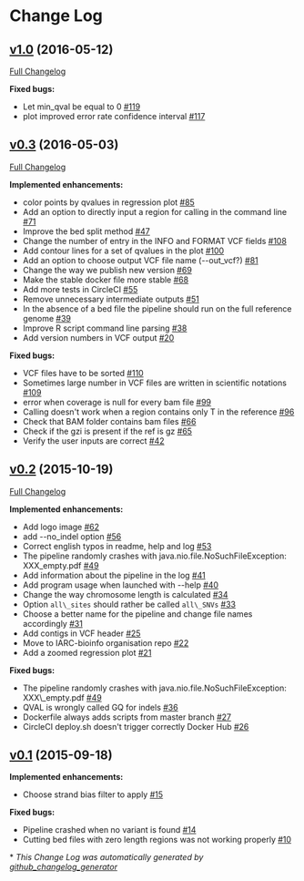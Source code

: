 # Change Log

## [v1.0](https://github.com/IARCbioinfo/needlestack/tree/v1.0) (2016-05-12)
[Full Changelog](https://github.com/IARCbioinfo/needlestack/compare/v0.3...v1.0)

**Fixed bugs:**

- Let min\_qval be equal to 0 [\#119](https://github.com/IARCbioinfo/needlestack/issues/119)
- plot improved error rate confidence interval  [\#117](https://github.com/IARCbioinfo/needlestack/issues/117)

## [v0.3](https://github.com/IARCbioinfo/needlestack/tree/v0.3) (2016-05-03)
[Full Changelog](https://github.com/IARCbioinfo/needlestack/compare/v0.2...v0.3)

**Implemented enhancements:**

- color points by qvalues in regression plot [\#85](https://github.com/IARCbioinfo/needlestack/issues/85)
- Add an option to directly input a region for calling in the command line [\#71](https://github.com/IARCbioinfo/needlestack/issues/71)
- Improve the bed split method [\#47](https://github.com/IARCbioinfo/needlestack/issues/47)
- Change the number of entry in the INFO and FORMAT VCF fields [\#108](https://github.com/IARCbioinfo/needlestack/issues/108)
- Add contour lines for a set of qvalues in the plot [\#100](https://github.com/IARCbioinfo/needlestack/issues/100)
- Add an option to choose output VCF file name \(--out\_vcf?\) [\#81](https://github.com/IARCbioinfo/needlestack/issues/81)
- Change the way we publish new version [\#69](https://github.com/IARCbioinfo/needlestack/issues/69)
- Make the stable docker file more stable [\#68](https://github.com/IARCbioinfo/needlestack/issues/68)
- Add more tests in CircleCI [\#55](https://github.com/IARCbioinfo/needlestack/issues/55)
- Remove unnecessary intermediate outputs [\#51](https://github.com/IARCbioinfo/needlestack/issues/51)
- In the absence of a bed file the pipeline should run on the full reference genome [\#39](https://github.com/IARCbioinfo/needlestack/issues/39)
- Improve R script command line parsing [\#38](https://github.com/IARCbioinfo/needlestack/issues/38)
- Add version numbers in VCF output [\#20](https://github.com/IARCbioinfo/needlestack/issues/20)

**Fixed bugs:**

- VCF files have to be sorted [\#110](https://github.com/IARCbioinfo/needlestack/issues/110)
- Sometimes large number in VCF files are written in scientific notations [\#109](https://github.com/IARCbioinfo/needlestack/issues/109)
- error when coverage is null for every bam file [\#99](https://github.com/IARCbioinfo/needlestack/issues/99)
- Calling doesn't work when a region contains only T in the reference [\#96](https://github.com/IARCbioinfo/needlestack/issues/96)
- Check that BAM folder contains bam files  [\#66](https://github.com/IARCbioinfo/needlestack/issues/66)
- Check if the gzi is present if the ref is gz [\#65](https://github.com/IARCbioinfo/needlestack/issues/65)
- Verify the user inputs are correct [\#42](https://github.com/IARCbioinfo/needlestack/issues/42)

## [v0.2](https://github.com/IARCbioinfo/needlestack/tree/v0.2) (2015-10-19)
[Full Changelog](https://github.com/IARCbioinfo/needlestack/compare/v0.1...v0.2)

**Implemented enhancements:**

- Add logo image [\#62](https://github.com/IARCbioinfo/needlestack/issues/62)
- add --no\_indel option [\#56](https://github.com/IARCbioinfo/needlestack/issues/56)
- Correct english typos in readme, help and log [\#53](https://github.com/IARCbioinfo/needlestack/issues/53)
- The pipeline randomly crashes with java.nio.file.NoSuchFileException: XXX\_empty.pdf [\#49](https://github.com/IARCbioinfo/needlestack/issues/49)
- Add information about the pipeline in the log [\#41](https://github.com/IARCbioinfo/needlestack/issues/41)
- Add program usage when launched with --help [\#40](https://github.com/IARCbioinfo/needlestack/issues/40)
- Change the way chromosome length is calculated [\#34](https://github.com/IARCbioinfo/needlestack/issues/34)
- Option `all\_sites` should rather be called `all\_SNVs` [\#33](https://github.com/IARCbioinfo/needlestack/issues/33)
- Choose a better name for the pipeline and change file names accordingly [\#31](https://github.com/IARCbioinfo/needlestack/issues/31)
- Add contigs in VCF header [\#25](https://github.com/IARCbioinfo/needlestack/issues/25)
- Move to IARC-bioinfo organisation repo [\#22](https://github.com/IARCbioinfo/needlestack/issues/22)
- Add a zoomed regression plot [\#21](https://github.com/IARCbioinfo/needlestack/issues/21)

**Fixed bugs:**

- The pipeline randomly crashes with java.nio.file.NoSuchFileException: XXX\\_empty.pdf [\#49](https://github.com/IARCbioinfo/needlestack/issues/49)
- QVAL is wrongly called GQ for indels [\#36](https://github.com/IARCbioinfo/needlestack/issues/36)
- Dockerfile always adds scripts from master branch [\#27](https://github.com/IARCbioinfo/needlestack/issues/27)
- CircleCI deploy.sh doesn't trigger correctly Docker Hub [\#26](https://github.com/IARCbioinfo/needlestack/issues/26)

## [v0.1](https://github.com/IARCbioinfo/needlestack/tree/v0.1) (2015-09-18)
**Implemented enhancements:**

- Choose strand bias filter to apply [\#15](https://github.com/IARCbioinfo/needlestack/issues/15)

**Fixed bugs:**

- Pipeline crashed when no variant is found [\#14](https://github.com/IARCbioinfo/needlestack/issues/14)
- Cutting bed files with zero length regions was not working properly [\#10](https://github.com/IARCbioinfo/needlestack/issues/10)



\* *This Change Log was automatically generated by [github_changelog_generator](https://github.com/skywinder/Github-Changelog-Generator)*